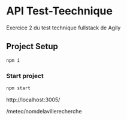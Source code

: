 # API Test-Teechnique
Exercice 2 du test technique fullstack de Agily

## Project Setup

```sh
npm i
```

### Start project

```sh
npm start
```

http://localhost:3005/

/meteo/nomdelavillerecherche
